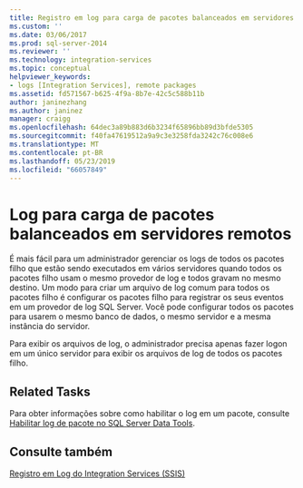 ```yaml
---
title: Registro em log para carga de pacotes balanceados em servidores remotos | Microsoft Docs
ms.custom: ''
ms.date: 03/06/2017
ms.prod: sql-server-2014
ms.reviewer: ''
ms.technology: integration-services
ms.topic: conceptual
helpviewer_keywords:
- logs [Integration Services], remote packages
ms.assetid: fd571567-b625-4f9a-8b7e-42c5c588b11b
author: janinezhang
ms.author: janinez
manager: craigg
ms.openlocfilehash: 64dec3a89b883d6b3234f65896bb89d3bfde5305
ms.sourcegitcommit: f40fa47619512a9a9c3e3258fda3242c76c008e6
ms.translationtype: MT
ms.contentlocale: pt-BR
ms.lasthandoff: 05/23/2019
ms.locfileid: "66057849"
---
```

# <a name="logging-for-load-balanced-packages-on-remote-servers"></a>Log para carga de pacotes balanceados em servidores remotos
  É mais fácil para um administrador gerenciar os logs de todos os pacotes filho que estão sendo executados em vários servidores quando todos os pacotes filho usam o mesmo provedor de log e todos gravam no mesmo destino. Um modo para criar um arquivo de log comum para todos os pacotes filho é configurar os pacotes filho para registrar os seus eventos em um provedor de log SQL Server. Você pode configurar todos os pacotes para usarem o mesmo banco de dados, o mesmo servidor e a mesma instância do servidor.  
  
 Para exibir os arquivos de log, o administrador precisa apenas fazer logon em um único servidor para exibir os arquivos de log de todos os pacotes filho.  
  
## <a name="related-tasks"></a>Related Tasks  
 Para obter informações sobre como habilitar o log em um pacote, consulte [Habilitar log de pacote no SQL Server Data Tools](../../2014/integration-services/enable-package-logging-in-sql-server-data-tools.md).  
  
## <a name="see-also"></a>Consulte também  
 [Registro em Log do Integration Services &#40;SSIS&#41;](performance/integration-services-ssis-logging.md)  
  
  
